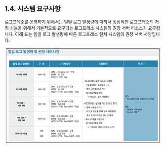 ## 1.4. 시스템 요구사항

로그프레소를 운영하기 위해서는 일일 로그 발생량에 따라서 정상적인 로그프레소의 처리 성능을 위해서 기본적으로 요구되는 로그프레소 시스템의 권장 서버 리소스가 요구됩니다.
아래 표는 일일 로그 발생량에 따른 로그프레소 설치 시스템의 권장 서버 사양입니다.

![권장서버사양](images/1.3.0_requirements_1.png)


